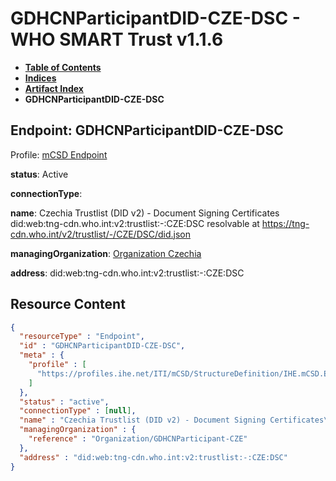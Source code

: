 # GDHCNParticipantDID-CZE-DSC - WHO SMART Trust v1.1.6

* [**Table of Contents**](toc.md)
* [**Indices**](indices.md)
* [**Artifact Index**](artifacts.md)
* **GDHCNParticipantDID-CZE-DSC**

## Endpoint: GDHCNParticipantDID-CZE-DSC

Profile: [mCSD Endpoint](https://profiles.ihe.net/ITI/mCSD/4.0.0/StructureDefinition-IHE.mCSD.Endpoint.html)

**status**: Active

**connectionType**: 

**name**: Czechia Trustlist (DID v2) - Document Signing Certificates did:web:tng-cdn.who.int:v2:trustlist:-:CZE:DSC resolvable at https://tng-cdn.who.int/v2/trustlist/-/CZE/DSC/did.json

**managingOrganization**: [Organization Czechia](Organization-GDHCNParticipant-CZE.md)

**address**: did:web:tng-cdn.who.int:v2:trustlist:-:CZE:DSC



## Resource Content

```json
{
  "resourceType" : "Endpoint",
  "id" : "GDHCNParticipantDID-CZE-DSC",
  "meta" : {
    "profile" : [
      "https://profiles.ihe.net/ITI/mCSD/StructureDefinition/IHE.mCSD.Endpoint"
    ]
  },
  "status" : "active",
  "connectionType" : [null],
  "name" : "Czechia Trustlist (DID v2) - Document Signing Certificates\ndid:web:tng-cdn.who.int:v2:trustlist:-:CZE:DSC\nresolvable at https://tng-cdn.who.int/v2/trustlist/-/CZE/DSC/did.json",
  "managingOrganization" : {
    "reference" : "Organization/GDHCNParticipant-CZE"
  },
  "address" : "did:web:tng-cdn.who.int:v2:trustlist:-:CZE:DSC"
}

```
